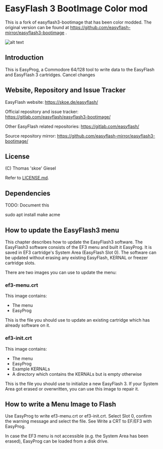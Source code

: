 # EasyFlash 3 BootImage Color mod

This is a fork of easyflash3-bootimage that has been color modded.
The original version can be found at https://github.com/easyflash-mirror/easyflash3-bootimage .

![alt text](https://github.com/AtomicRPM/easyflash3-bootimage-colormod/blob/main/EF3main.jpg?raw=true)


## Introduction

This is EasyProg, a Commodore 64/128 tool to write data to the EasyFlash and
EasyFlash 3 cartridges.        Cancel changes


## Website, Repository and Issue Tracker

EasyFlash website: https://skoe.de/easyflash/

Official repository and issue tracker:
https://gitlab.com/easyflash/easyflash3-bootimage/

Other EasyFlash related repositories:
https://gitlab.com/easyflash/

Source repository mirror:
https://github.com/easyflash-mirror/easyflash3-bootimage/

## License

(C) Thomas 'skoe' Giesel

Refer to [LICENSE.md](./LICENSE.md).

## Dependencies

TODO: Document this

sudo apt install make acme

## How to update the EasyFlash3 menu

This chapter describes how to update the EasyFlash3 software. The EasyFlash3
software consists of the EF3 menu and built it EasyProg. It is saved in EF3
cartridge's System Area (EasyFlash Slot 0). The software can be updated
without erasing any existing EasyFlash, KERNAL or freezer cartridge slots.

There are two images you can use to update the menu:

### ef3-menu.crt

This image contains:

- The menu
- EasyProg

This is the file you should use to update an existing cartridge which has
already software on it.

### ef3-init.crt

This image contains:

- The menu
- EasyProg
- Example KERNALs
- A directory which contains the KERNALs but is empty otherwise

This is the file you should use to initialize a new EasyFlash 3. If your
System Area got erased or overwritten, you can use this image to repair it.

## How to write a Menu Image to Flash

Use EasyProg to write ef3-menu.crt or ef3-init.crt. Select Slot 0, confirm the
warning message and select the file. See Write a CRT to EF/EF3 with EasyProg.

In case the EF3 menu is not accessible (e.g. the System Area has been erased),
EasyProg can be loaded from a disk drive.
